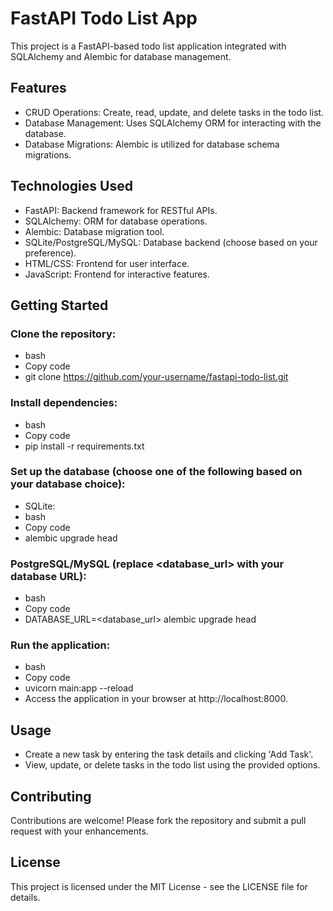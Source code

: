 # FastAPI Todo List App
This project is a FastAPI-based todo list application integrated with SQLAlchemy and Alembic for database management.

## Features
- CRUD Operations: Create, read, update, and delete tasks in the todo list.
- Database Management: Uses SQLAlchemy ORM for interacting with the database.
- Database Migrations: Alembic is utilized for database schema migrations.

## Technologies Used
- FastAPI: Backend framework for RESTful APIs.
- SQLAlchemy: ORM for database operations.
- Alembic: Database migration tool.
- SQLite/PostgreSQL/MySQL: Database backend (choose based on your preference).
- HTML/CSS: Frontend for user interface.
- JavaScript: Frontend for interactive features.

## Getting Started
### Clone the repository:
- bash
- Copy code
- git clone https://github.com/your-username/fastapi-todo-list.git
### Install dependencies:
- bash
- Copy code
- pip install -r requirements.txt
### Set up the database (choose one of the following based on your database choice):
- SQLite:
- bash
- Copy code
- alembic upgrade head
### PostgreSQL/MySQL (replace <database_url> with your database URL):
- bash
- Copy code
- DATABASE_URL=<database_url> alembic upgrade head
### Run the application:
- bash
- Copy code
- uvicorn main:app --reload
- Access the application in your browser at http://localhost:8000.

## Usage
- Create a new task by entering the task details and clicking 'Add Task'.
- View, update, or delete tasks in the todo list using the provided options.

## Contributing
Contributions are welcome! Please fork the repository and submit a pull request with your enhancements.

## License
This project is licensed under the MIT License - see the LICENSE file for details.

